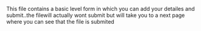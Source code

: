 This file contains a basic level form in which you can add your detailes and submit..the filewill actually wont submit but will take you to a next page where you can see that the file is submited
